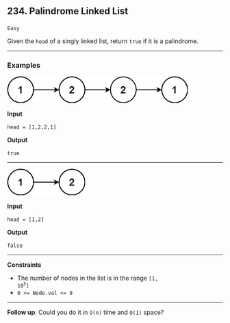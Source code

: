 ## 234. Palindrome Linked List

`Easy`

Given the `head` of a singly linked list, return `true` if it is a palindrome.

---

### Examples

![](pal1linked-list.jpg)

**Input**
```
head = [1,2,2,1]
```

**Output**
```
true
```

---

![](pal2linked-list.jpg)

**Input**
```
head = [1,2]
```

**Output**
```
false
```

---

**Constraints**
* The number of nodes in the list is in the range <code>[1, 10<sup>5</sup>]</code>
* `0 <= Node.val <= 9`

---

**Follow up**: Could you do it in `O(n)` time and `O(1)` space?